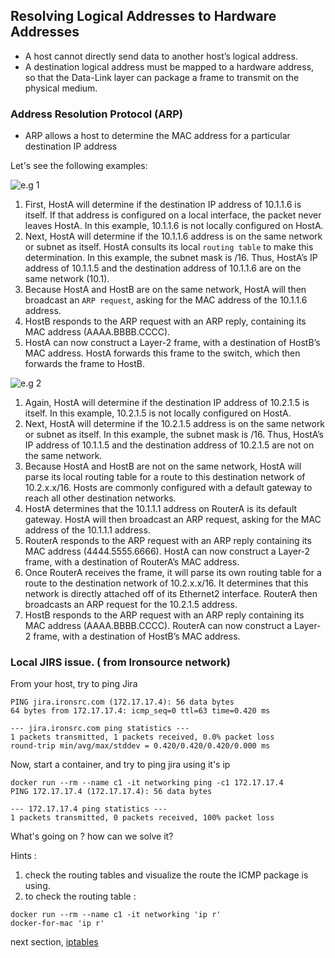 Resolving Logical Addresses to Hardware Addresses
---
* A host cannot directly send data to another host’s logical address. 
* A destination logical address must be mapped to a hardware address, so that the Data-Link layer can package a frame to transmit on the physical medium.

### Address Resolution Protocol (ARP)
* ARP allows a host to determine the MAC address for a particular destination IP address

Let's see the following examples: 

![e.g 1](https://docs.google.com/drawings/d/1-yzBpoUYANWcTmFZSDZbfwUg00cZFtEvQSM03J9fEls/pub?w=934&h=351)

1. First, HostA will determine if the destination IP address of 10.1.1.6 is itself. If that address is configured on a local interface, the packet never leaves HostA. In this example, 10.1.1.6 is not locally configured on HostA.
2. Next, HostA will determine if the 10.1.1.6 address is on the same network or subnet as itself. HostA consults its local `routing table` to make this determination. In this example, the subnet mask is /16. Thus, HostA’s IP address of 10.1.1.5 and the destination address of 10.1.1.6 are on the same network (10.1).
3. Because HostA and HostB are on the same network, HostA will then broadcast an `ARP request`, asking for the MAC address of the 10.1.1.6 address.
4. HostB responds to the ARP request with an ARP reply, containing its MAC address (AAAA.BBBB.CCCC).
5. HostA can now construct a Layer-2 frame, with a destination of HostB’s MAC address. HostA forwards this frame to the switch, which then forwards the frame to HostB.

![e.g 2](https://docs.google.com/drawings/d/1gpYgnPG2oGsNa5J8WsTG96uUAeQVtt4R0CEkvbcS0d0/pub?w=904&h=155)

1. Again, HostA will determine if the destination IP address of 10.2.1.5 is itself. In this example, 10.2.1.5 is not locally configured on HostA.
2. Next, HostA will determine if the 10.2.1.5 address is on the same network or subnet as itself. In this example, the subnet mask is /16. Thus, HostA’s IP address of 10.1.1.5 and the destination address of 10.2.1.5 are not on the same network.
3. Because HostA and HostB are not on the same network, HostA will parse its local routing table for a route to this destination network of 10.2.x.x/16. Hosts are commonly configured with a default gateway to reach all other destination networks.
4. HostA determines that the 10.1.1.1 address on RouterA is its default gateway. HostA will then broadcast an ARP request, asking for the MAC address of the 10.1.1.1 address.
5. RouterA responds to the ARP request with an ARP reply containing its MAC address (4444.5555.6666). HostA can now construct a Layer-2 frame, with a destination of RouterA’s MAC address.
6. Once RouterA receives the frame, it will parse its own routing table for a route to the destination network of 10.2.x.x/16. It determines that this network is directly attached off of its Ethernet2 interface. RouterA then broadcasts an ARP request for the 10.2.1.5 address.
7. HostB responds to the ARP request with an ARP reply containing its MAC address (AAAA.BBBB.CCCC). RouterA can now construct a Layer-2 frame, with a destination of HostB’s MAC address.

### Local JIRS issue. ( from Ironsource network)
From your host, try to ping Jira 
~~~
PING jira.ironsrc.com (172.17.17.4): 56 data bytes
64 bytes from 172.17.17.4: icmp_seq=0 ttl=63 time=0.420 ms

--- jira.ironsrc.com ping statistics ---
1 packets transmitted, 1 packets received, 0.0% packet loss
round-trip min/avg/max/stddev = 0.420/0.420/0.420/0.000 ms
~~~

Now, start a container, and try to ping jira using it's ip
~~~
docker run --rm --name c1 -it networking ping -c1 172.17.17.4
PING 172.17.17.4 (172.17.17.4): 56 data bytes

--- 172.17.17.4 ping statistics ---
1 packets transmitted, 0 packets received, 100% packet loss
~~~

What's going on ? how can we solve it? 

Hints : 
1. check the routing tables and visualize the route the ICMP package is using. 
2. to check the routing table :
~~~~
docker run --rm --name c1 -it networking 'ip r'
docker-for-mac 'ip r'
~~~~

next section, [iptables](../04-iptables/README.md)